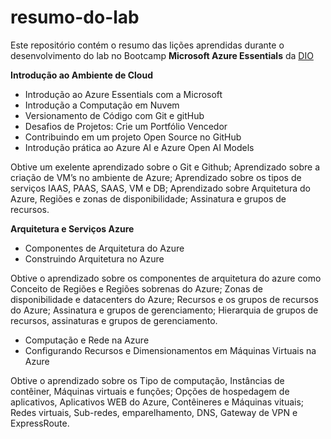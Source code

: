 # resumo-do-lab
Este repositório contém o resumo das lições aprendidas durante o desenvolvimento do lab no Bootcamp **Microsoft Azure Essentials** da  [DIO](https://www.dio.com.br)

**Introdução ao Ambiente de Cloud**
- Introdução ao Azure Essentials com a Microsoft
- Introdução a Computação em Nuvem
- Versionamento de Código com Git e gitHub
- Desafios de Projetos: Crie um Portfólio Vencedor
- Contribuindo em um projeto Open Source no GitHub
- Introdução prática ao Azure AI e Azure Open AI Models

Obtive um exelente aprendizado sobre o Git e Github;
Aprendizado sobre a criação de VM’s no ambiente de Azure;
Aprendizado sobre os tipos de serviços IAAS, PAAS, SAAS, VM e DB;
Aprendizado sobre Arquitetura do Azure, Regiões e zonas de disponibilidade; Assinatura e grupos de recursos.

**Arquitetura e Serviços Azure**
- Componentes de Arquitetura do Azure
- Construindo Arquitetura no Azure

Obtive o aprendizado sobre os componentes de arquitetura do azure como Conceito de Regiões e Regiões sobrenas do Azure;
Zonas de disponibilidade e datacenters do Azure;
Recursos e os grupos de recursos do Azure;
Assinatura e grupos de gerenciamento;
Hierarquia de grupos de recursos, assinaturas e grupos de gerenciamento.

- Computação e Rede na Azure
- Configurando Recursos e Dimensionamentos em Máquinas Virtuais na Azure

Obtive o aprendizado sobre os Tipo de computação, Instâncias de contêiner, Máquinas virtuais e funções;
Opções de hospedagem de aplicativos, Aplicativos WEB do Azure, Contêineres e Máquinas vituais;
Redes virtuais, Sub-redes, emparelhamento, DNS, Gateway de VPN e ExpressRoute.


